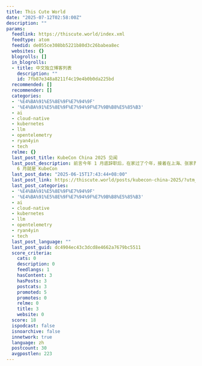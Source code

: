 ```yaml
---
title: This Cute World
date: "2025-07-12T02:58:00Z"
description: ""
params:
  feedlink: https://thiscute.world/index.xml
  feedtype: atom
  feedid: de055ce308bb5221b80d3c26babea8ec
  websites: {}
  blogrolls: []
  in_blogrolls:
  - title: 中文独立博客列表
    description: ""
    id: 7fb87e348a8211f4c19e4b0b0da225bd
  recommended: []
  recommender: []
  categories:
  - '%E4%BA%91%E5%8E%9F%E7%94%9F'
  - '%E4%BA%91%E5%8E%9F%E7%94%9F%E7%9B%B8%E5%85%B3'
  - ai
  - cloud-native
  - kubernetes
  - llm
  - opentelemetry
  - ryan4yin
  - tech
  relme: {}
  last_post_title: KubeCon China 2025 见闻
  last_post_description: 前言今年 1 月底辞职后，在家过了个年，接着在上海、张家界、重庆、苏州、南京玩了一圈，4 月中旬才回深圳开始找工作。本来看到
    6 月就是 KubeCon
  last_post_date: "2025-06-15T17:43:44+08:00"
  last_post_link: https://thiscute.world/posts/kubecon-china-2025/?utm_source=atom_feed
  last_post_categories:
  - '%E4%BA%91%E5%8E%9F%E7%94%9F'
  - '%E4%BA%91%E5%8E%9F%E7%94%9F%E7%9B%B8%E5%85%B3'
  - ai
  - cloud-native
  - kubernetes
  - llm
  - opentelemetry
  - ryan4yin
  - tech
  last_post_language: ""
  last_post_guid: dc4904ec43c3dcd8e4662a7679bc5511
  score_criteria:
    cats: 0
    description: 0
    feedlangs: 1
    hasContent: 3
    hasPosts: 3
    postcats: 3
    promoted: 5
    promotes: 0
    relme: 0
    title: 3
    website: 0
  score: 18
  ispodcast: false
  isnoarchive: false
  innetwork: true
  language: zh
  postcount: 30
  avgpostlen: 223
---
```

